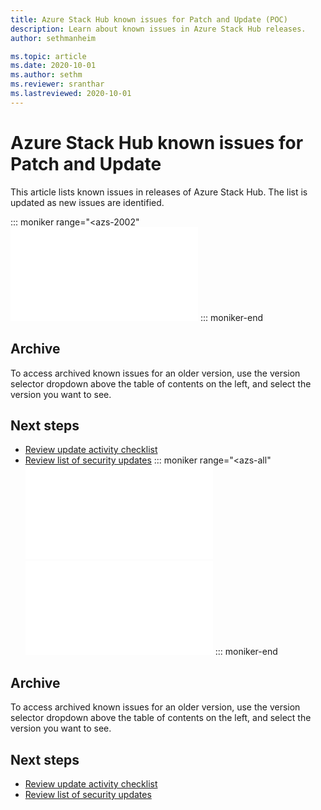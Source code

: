 ```yaml
---
title: Azure Stack Hub known issues for Patch and Update (POC)
description: Learn about known issues in Azure Stack Hub releases.
author: sethmanheim

ms.topic: article
ms.date: 2020-10-01
ms.author: sethm
ms.reviewer: sranthar
ms.lastreviewed: 2020-10-01
---
```


# Azure Stack Hub known issues for Patch and Update

This article lists known issues in releases of Azure Stack Hub. The list is updated as new issues are identified.

::: moniker range="<azs-2002"
![INCLUDE](/azure-stack/include/known-issue-a8bc45b7-ebb0-ea11-a812-000d3a5465d80.md)
::: moniker-end

## Archive

To access archived known issues for an older version, use the version selector dropdown above the table of contents on the left, and select the version you want to see.

## Next steps

- [Review update activity checklist](release-notes-checklist.md)
- [Review list of security updates](release-notes-security-updates.md)
::: moniker range="<azs-all"
![INCLUDE](/azure-stack/include/known-issue-a9bc45b7-ebb0-ea11-a812-000d3a5465d80.md)
![INCLUDE](/azure-stack/include/known-issue-aabc45b7-ebb0-ea11-a812-000d3a5465d80.md)
::: moniker-end

## Archive

To access archived known issues for an older version, use the version selector dropdown above the table of contents on the left, and select the version you want to see.

## Next steps

- [Review update activity checklist](release-notes-checklist.md)
- [Review list of security updates](release-notes-security-updates.md)
